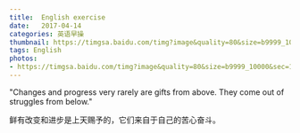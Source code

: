 ```yaml
---
title:  English exercise
date:   2017-04-14
categories: 英语早操
thumbnail: https://timgsa.baidu.com/timg?image&quality=80&size=b9999_10000&sec=1492173004257&di=ab3b936a734176a9fc1d8ac647ec7ff9&imgtype=0&src=http%3A%2F%2Fimg1.gtimg.com%2Fhebei%2Fpics%2Fhv1%2F178%2F198%2F2147%2F139659343.jpg
tags: English
photos:
- https://timgsa.baidu.com/timg?image&quality=80&size=b9999_10000&sec=1492173004257&di=ab3b936a734176a9fc1d8ac647ec7ff9&imgtype=0&src=http%3A%2F%2Fimg1.gtimg.com%2Fhebei%2Fpics%2Fhv1%2F178%2F198%2F2147%2F139659343.jpg
---
```


"Changes and progress very rarely are gifts from above. They come out of struggles from below."
<p>鲜有改变和进步是上天赐予的，它们来自于自己的苦心奋斗。</p>
